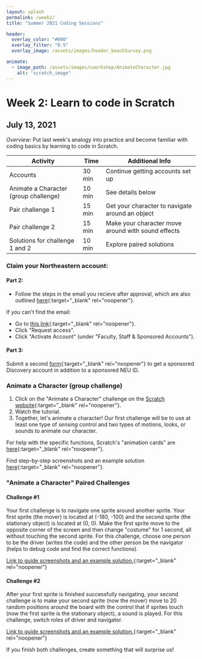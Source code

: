 ```yaml
---
layout: splash
permalink: /week2/
title: "Summer 2021 Coding Sessions"

header:
  overlay_color: "#000"
  overlay_filter: "0.5"
  overlay_image: /assets/images/header_beachSurvey.png

animate:
  - image_path: /assets/images/cworkshop/AnimateCharacter.jpg
    alt: "scratch_image"
---
```


# Week 2: Learn to code in Scratch
## July 13, 2021

*Overview:* Put last week's analogy into practice and become familiar with coding basics by learning to code in Scratch.

| Activity | Time | Additional Info |
| ---- | ---- | ----- |
| Accounts | 30 min | Continue getting accounts set up |
| Animate a Character (group challenge) | 10 min | See details below |
| Pair challenge 1 | 15 min | Get your character to navigate around an object |
| Pair challenge 2 | 15 min | Make your character move around with sound effects |
| Solutions for challenge 1 and 2 | 10 min | Explore paired solutions |

### Claim your Northeastern account:

#### Part 2:
* Follow the steps in the email you recieve after approval, which are also outlined [here](https://docs.google.com/document/d/1wD4hDvk6pqUQtwJIL9krBtab9MeLmZCjsD_31Y2Or8g){:target="_blank" rel="noopener"}.

If you can't find the email:
* Go to [this link](https://my.northeastern.edu/){:target="_blank" rel="noopener"}.
* Click "Request access".
* Click "Activate Account" (under "Faculty, Staff & Sponsored Accounts").

#### Part 3: 
Submit a second [form](https://bit.ly/NURC-AccessRequest){:target="_blank" rel="noopener"} to get a sponsored Discovery account in addition to a sponsored NEU ID.

### Animate a Character (group challenge)

1) Click on the "Animate a Character" challenge on the [Scratch website](https://scratch.mit.edu/projects/editor/?tutorial=all){:target="_blank" rel="noopener"}.  
2) Watch the tutorial.  
3) Together, let's animate a character! Our first challenge will be to use at least one type of *sensing* control and two types of motions, looks, or sounds to animate our character.

For help with the specific functions, Scratch's "animation cards" are [here](https://resources.scratch.mit.edu/www/cards/en/animation-cards.pdf){:target="_blank" rel="noopener"}.

Find step-by-step screenshots and an example solution [here](https://docs.google.com/presentation/d/1YseYzyKSpMpMBzGOzPWGpf3dEpsS7LsswhN730BN4c4){:target="_blank" rel="noopener"}.

### "Animate a Character" Paired Challenges

#### Challenge #1

Your first challenge is to navigate one sprite around another sprite. Your first sprite (the mover) is located at (-180, -100) and the second sprite (the stationary object) is located at (0, 0). Make the first sprite move to the opposite corner of the screen and then change "costume" for 1 second, all without touching the second sprite. For this challenge, choose one person to be the driver (writes the code) and the other person be the navigator (helps to debug code and find the correct functions).  

[Link to guide screenshots and an example solution.](https://docs.google.com/presentation/d/17I2qcNfdN9HscgDBlVLsRHnQ4NN_uJ3J_gwA-azA7tk){:target="_blank" rel="noopener"}

#### Challenge #2

After your first sprite is finished successfully navigating, your second challenge is to make your second sprite (now the mover) move to 20 random positions around the board with the control that if sprites touch (now the first sprite is the stationary object), a sound is played. For this challenge, switch roles of driver and navigator.  

[Link to guide screenshots and an example solution.](https://docs.google.com/presentation/d/14cW31SzZwRqD51w5NwtviKdoeWD_v44hkAipBiV8wIs){:target="_blank" rel="noopener"}

If you finish both challenges, create something that will surprise us!
